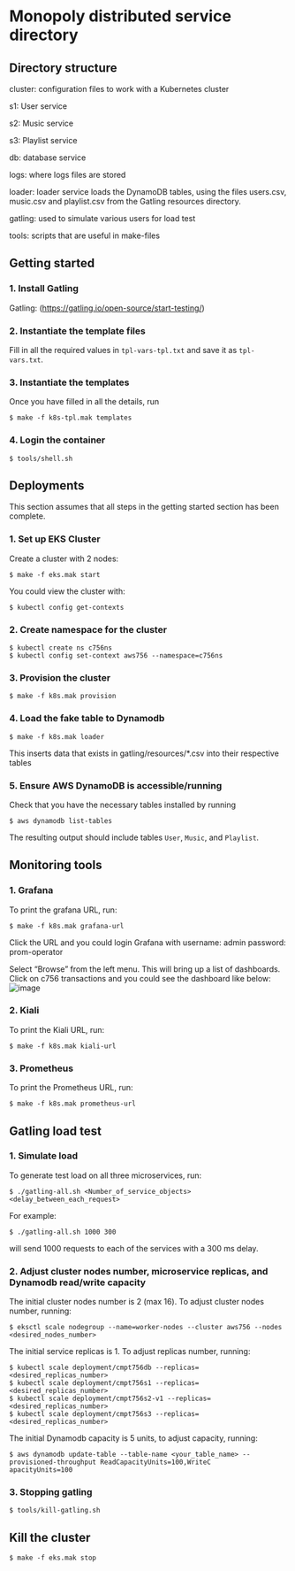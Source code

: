 # Monopoly distributed service directory

## Directory structure

cluster: configuration files to work with a Kubernetes cluster

s1: User service

s2: Music service

s3: Playlist service

db: database service

logs: where logs files are stored

loader: loader service loads the DynamoDB tables, using the files users.csv, music.csv and playlist.csv from the Gatling resources directory.

gatling: used to simulate various users for load test

tools: scripts that are useful in make-files

## Getting started

### 1. Install Gatling

Gatling: (https://gatling.io/open-source/start-testing/)

### 2. Instantiate the template files

Fill in all the required values in `tpl-vars-tpl.txt` and save it as `tpl-vars.txt`.

### 3. Instantiate the templates

Once you have filled in all the details, run

~~~
$ make -f k8s-tpl.mak templates
~~~

### 4. Login the container

~~~
$ tools/shell.sh
~~~

## Deployments

This section assumes that all steps in the getting started section has been complete.

### 1. Set up EKS Cluster

Create a cluster with 2 nodes:

~~~
$ make -f eks.mak start
~~~

You could view the cluster with:

~~~
$ kubectl config get-contexts
~~~

### 2. Create namespace for the cluster

~~~
$ kubectl create ns c756ns
$ kubectl config set-context aws756 --namespace=c756ns
~~~

### 3. Provision the cluster

~~~
$ make -f k8s.mak provision
~~~

### 4. Load the fake table to Dynamodb

~~~
$ make -f k8s.mak loader
~~~

This inserts data that exists in gatling/resources/*.csv into their respective tables

### 5. Ensure AWS DynamoDB is accessible/running

Check that you have the necessary tables installed by running

~~~
$ aws dynamodb list-tables
~~~

The resulting output should include tables `User`, `Music`, and `Playlist`.

## Monitoring tools

### 1. Grafana

To print the grafana URL, run:

~~~
$ make -f k8s.mak grafana-url
~~~

Click the URL and you could login Grafana with 
username: admin
password: prom-operator

Select “Browse” from the left menu. This will bring up a list of dashboards. Click on c756 transactions and you could see the dashboard like below:
![image](https://user-images.githubusercontent.com/97763994/162276198-5b012d89-bc0d-44d0-98ec-c925e3ee571b.png)


### 2. Kiali

To print the Kiali URL, run:

~~~
$ make -f k8s.mak kiali-url
~~~

### 3. Prometheus

To print the Prometheus URL, run:

~~~
$ make -f k8s.mak prometheus-url
~~~

## Gatling load test 

### 1. Simulate load

To generate test load on all three microservices, run:

~~~
$ ./gatling-all.sh <Number_of_service_objects> <delay_between_each_request>
~~~

For example:

~~~
$ ./gatling-all.sh 1000 300
~~~

will send 1000 requests to each of the services with a 300 ms delay. 

### 2. Adjust cluster nodes number, microservice replicas, and Dynamodb read/write capacity

The initial cluster nodes number is 2 (max 16). To adjust cluster nodes number, running:

~~~
$ eksctl scale nodegroup --name=worker-nodes --cluster aws756 --nodes <desired_nodes_number>
~~~

The initial service replicas is 1. To adjust replicas number, running:

~~~
$ kubectl scale deployment/cmpt756db --replicas=<desired_replicas_number>
$ kubectl scale deployment/cmpt756s1 --replicas=<desired_replicas_number>
$ kubectl scale deployment/cmpt756s2-v1 --replicas=<desired_replicas_number>
$ kubectl scale deployment/cmpt756s3 --replicas=<desired_replicas_number>
~~~

The initial Dynamodb capacity is 5 units, to adjust capacity, running:
~~~
$ aws dynamodb update-table --table-name <your_table_name> --provisioned-throughput ReadCapacityUnits=100,WriteC
apacityUnits=100
~~~


### 3. Stopping gatling

~~~
$ tools/kill-gatling.sh
~~~

## Kill the cluster

~~~
$ make -f eks.mak stop
~~~
